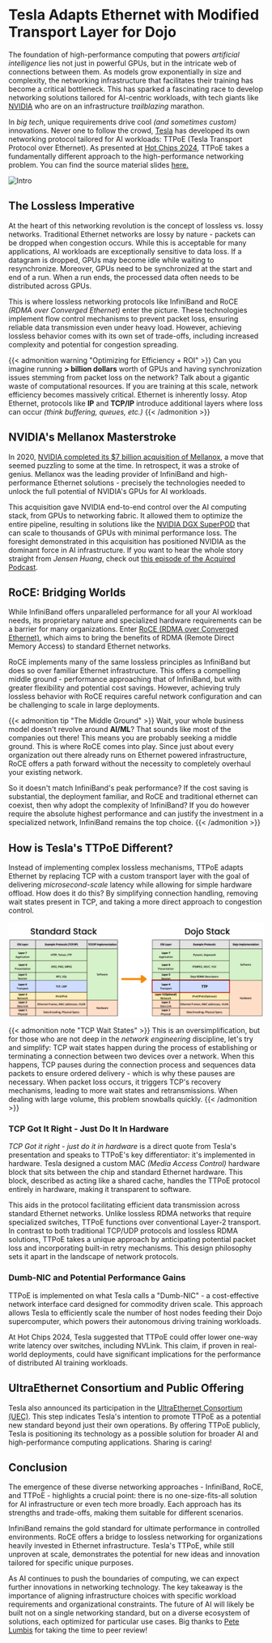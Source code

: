 # Tesla Adapts Ethernet with Modified Transport Layer for Dojo


The foundation of high-performance computing that powers _artificial intelligence_ lies not just in powerful GPUs, but in the intricate web of connections between them. As models grow exponentially in size and complexity, the networking infrastructure that facilitates their training has become a critical bottleneck. This has sparked a fascinating race to develop networking solutions tailored for AI-centric workloads, with tech giants like [NVIDIA](https://www.nvidia.com/en-us/networking/) who are on an infrastructure _trailblazing_ marathon.

In _big tech_, unique requirements drive cool _(and sometimes custom)_ innovations. Never one to follow the crowd, [Tesla](https://tesla.com) has developed its own networking protocol tailored for AI workloads: TTPoE (Tesla Transport Protocol over Ethernet). As presented at [Hot Chips 2024](https://chipsandcheese.com/2024/08/27/teslas-ttpoe-at-hot-chips-2024-replacing-tcp-for-low-latency-applications/), TTPoE takes a fundamentally different approach to the high-performance networking problem. You can find the source material slides [here.](./tesla-ttpoe-slides.pdf)

![Intro](intro.png "Intro")

## The Lossless Imperative
At the heart of this networking revolution is the concept of lossless vs. lossy networks. Traditional Ethernet networks are lossy by nature - packets can be dropped when congestion occurs. While this is acceptable for many applications, AI workloads are exceptionally sensitive to data loss. If a datagram is dropped, GPUs may become idle while waiting to resynchronize. Moreover, GPUs need to be synchronized at the start and end of a run. When a run ends, the processed data often needs to be distributed across GPUs.

This is where lossless networking protocols like InfiniBand and RoCE _(RDMA over Converged Ethernet)_ enter the picture. These technologies implement flow control mechanisms to prevent packet loss, ensuring reliable data transmission even under heavy load. However, achieving lossless behavior comes with its own set of trade-offs, including increased complexity and potential for congestion spreading.

{{< admonition warning "Optimizing for Efficiency + ROI" >}}
Can you imagine running **> billion dollars** worth of GPUs and having synchronization issues stemming from packet loss on the network? Talk about a gigantic waste of computational resources. If you are training at this scale, network efficiency becomes massively critical. Ethernet is inherently lossy. Atop Ethernet, protocols like **IP** and **TCP/IP** introduce additional layers where loss can occur _(think buffering, queues, etc.)_
{{< /admonition >}}

## NVIDIA's Mellanox Masterstroke
In 2020, [NVIDIA completed its $7 billion acquisition of Mellanox](https://nvidianews.nvidia.com/news/nvidia-completes-acquisition-of-mellanox-creating-major-force-driving-next-gen-data-centers), a move that seemed puzzling to some at the time. In retrospect, it was a stroke of genius. Mellanox was the leading provider of InfiniBand and high-performance Ethernet solutions - precisely the technologies needed to unlock the full potential of NVIDIA's GPUs for AI workloads.

This acquisition gave NVIDIA end-to-end control over the AI computing stack, from GPUs to networking fabric. It allowed them to optimize the entire pipeline, resulting in solutions like the [NVIDIA DGX SuperPOD](https://www.nvidia.com/en-us/data-center/dgx-superpod/) that can scale to thousands of GPUs with minimal performance loss. The foresight demonstrated in this acquisition has positioned NVIDIA as the dominant force in AI infrastructure. If you want to hear the whole story straight from _Jensen Huang_, check out [this episode of the Acquired Podcast](https://www.acquired.fm/episodes/jensen-huang).

## RoCE: Bridging Worlds
While InfiniBand offers unparalleled performance for all your AI workload needs, its proprietary nature and specialized hardware requirements can be a barrier for many organizations. Enter [RoCE (RDMA over Converged Ethernet)](https://docs.nvidia.com/networking/display/mlnxofedv23070512/rdma+over+converged+ethernet+(roce)), which aims to bring the benefits of RDMA (Remote Direct Memory Access) to standard Ethernet networks.

RoCE implements many of the same lossless principles as InfiniBand but does so over familiar Ethernet infrastructure. This offers a compelling middle ground - performance approaching that of InfiniBand, but with greater flexibility and potential cost savings. However, achieving truly lossless behavior with RoCE requires careful network configuration and can be challenging to scale in large deployments.

{{< admonition tip "The Middle Ground" >}}
Wait, your whole business model doesn't revolve around **AI/ML**? That sounds like most of the companies out there! This means you are probably seeking a middle ground. This is where RoCE comes into play. Since just about every organization out there already runs on Ethernet powered infrastructure, RoCE offers a path forward without the necessity to completely overhaul your existing network.

So it doesn't match InfiniBand's peak performance? If the cost saving is substantial, the deployment familiar, and RoCE and traditional ethernet can coexist, then why adopt the complexity of InfiniBand? If you do however require the absolute highest performance and can justify the investment in a specialized network, InfiniBand remains the top choice.
{{< /admonition >}}

## How is Tesla's TTPoE Different?
Instead of implementing complex lossless mechanisms, TTPoE adapts Ethernet by replacing TCP with a custom transport layer with the goal of delivering _microsecond-scale_ latency while allowing for simple hardware offload. How does it do this? By simplifying connection handling, removing wait states present in TCP, and taking a more direct approach to congestion control.

![OSI Stack](osi-stack.png "Dojo OSI Layers")

{{< admonition note "TCP Wait States" >}}
This is an oversimplification, but for those who are not deep in the _network engineering_ discipline, let's try and simplify: TCP wait states happen during the process of establishing or terminating a connection between two devices over a network. When this happens, TCP pauses during the connection process and sequences data packets to ensure ordered delivery - which is why these pauses are necessary. When packet loss occurs, it triggers TCP's recovery mechanisms, leading to more wait states and retransmissions. When dealing with large volume, this problem snowballs quickly.
{{< /admonition >}}

### TCP Got It Right - Just Do It In Hardware
_TCP Got it right - just do it in hardware_ is a direct quote from Tesla's presentation and speaks to TTPoE's key differentiator: it's implemented in hardware. Tesla designed a custom MAC _(Media Access Control)_ hardware block that sits between the chip and standard Ethernet hardware. This block, described as acting like a shared cache, handles the TTPoE protocol entirely in hardware, making it transparent to software.

This aids in the protocol facilitating efficient data transmission across standard Ethernet networks. Unlike lossless RDMA networks that require specialized switches, TTPoE functions over conventional Layer-2 transport. In contrast to both traditional TCP/UDP protocols and lossless RDMA solutions, TTPoE takes a unique approach by anticipating potential packet loss and incorporating built-in retry mechanisms. This design philosophy sets it apart in the landscape of network protocols.

### Dumb-NIC and Potential Performance Gains
TTPoE is implemented on what Tesla calls a "Dumb-NIC" - a cost-effective network interface card designed for commodity driven scale. This approach allows Tesla to efficiently scale the number of host nodes feeding their Dojo supercomputer, which powers their autonomous driving training workloads.

At Hot Chips 2024, Tesla suggested that TTPoE could offer lower one-way write latency over switches, including NVLink. This claim, if proven in real-world deployments, could have significant implications for the performance of distributed AI training workloads.

## UltraEthernet Consortium and Public Offering
Tesla also announced its participation in the [UltraEthernet Consortium (UEC)](https://ultraethernet.org/). This step indicates Tesla's intention to promote TTPoE as a potential new standard beyond just their own operations. By offering TTPoE publicly, Tesla is positioning its technology as a possible solution for broader AI and high-performance computing applications. Sharing is caring!

## Conclusion
The emergence of these diverse networking approaches - InfiniBand, RoCE, and TTPoE - highlights a crucial point: there is no one-size-fits-all solution for AI infrastructure or even tech more broadly. Each approach has its strengths and trade-offs, making them suitable for different scenarios.

InfiniBand remains the gold standard for ultimate performance in controlled environments. RoCE offers a bridge to lossless networking for organizations heavily invested in Ethernet infrastructure. Tesla's TTPoE, while still unproven at scale, demonstrates the potential for new ideas and innovation tailored for specific unique purposes.

As AI continues to push the boundaries of computing, we can expect further innovations in networking technology. The key takeaway is the importance of aligning infrastructure choices with specific workload requirements and organizational constraints. The future of AI will likely be built not on a single networking standard, but on a diverse ecosystem of solutions, each optimized for particular use cases. Big thanks to [Pete Lumbis](https://www.linkedin.com/in/alumbis/) for taking the time to peer review!
